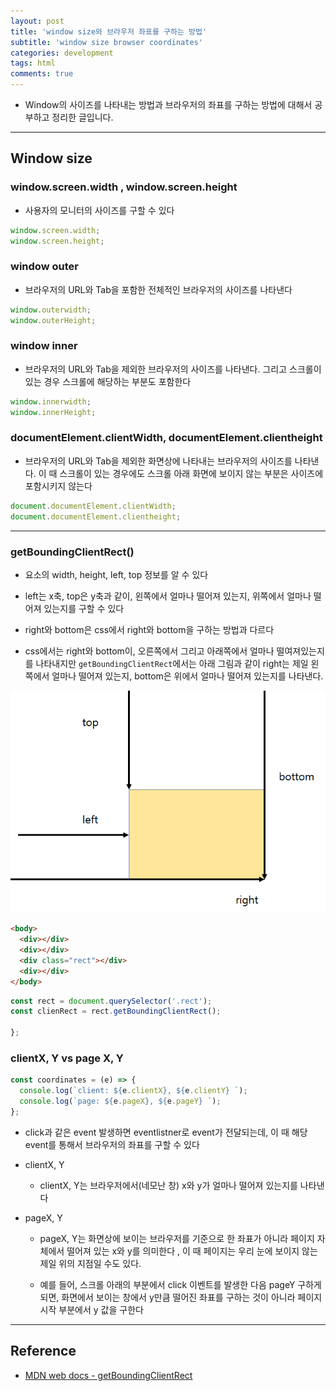 ```yaml
---
layout: post
title: 'window size와 브라우저 좌표를 구하는 방법'
subtitle: 'window size browser coordinates'
categories: development
tags: html
comments: true
---
```


- Window의 사이즈를 나타내는 방법과 브라우저의 좌표를 구하는 방법에 대해서 공부하고 정리한 글입니다.

---

## Window size

### window.screen.width , window.screen.height

- 사용자의 모니터의 사이즈를 구할 수 있다

```javascript
window.screen.width;
window.screen.height;
```

### window outer

- 브라우저의 URL와 Tab을 포함한 전체적인 브라우저의 사이즈를 나타낸다

```javascript
window.outerwidth;
window.outerHeight;
```

### window inner

- 브라우저의 URL와 Tab을 제외한 브라우저의 사이즈를 나타낸다. 그리고 스크롤이 있는 경우 스크롤에 해당하는 부분도 포함한다

```javascript
window.innerwidth;
window.innerHeight;
```

### documentElement.clientWidth, documentElement.clientheight

- 브라우저의 URL와 Tab을 제외한 화면상에 나타내는 브라우저의 사이즈를 나타낸다. 이 때 스크롤이 있는 경우에도 스크롤 아래 화면에 보이지 않는 부분은 사이즈에 포함시키지 않는다

```javascript
document.documentElement.clientWidth;
document.documentElement.clientheight;
```

---

### getBoundingClientRect()

- 요소의 width, height, left, top 정보를 알 수 있다

- left는 x축, top은 y축과 같이, 왼쪽에서 얼마나 떨어져 있는지, 위쪽에서 얼마나 떨어져 있는지를 구할 수 있다

- right와 bottom은 css에서 right와 bottom을 구하는 방법과 다르다

- css에서는 right와 bottom이, 오른쪽에서 그리고 아래쪽에서 얼마나 떨여져있는지를 나타내지만 `getBoundingClientRect`에서는 아래 그림과 같이 right는 제일 왼쪽에서 얼마나 떨어져 있는지, bottom은 위에서 얼마나 떨어져 있는지를 나타낸다.

<img src = "https://github.com/ibtg/ibtg.github.io/blob/master/assets/img/post_img/2020-08-01-html-windowbrowser.png?raw=true">

```html
<body>
  <div></div>
  <div></div>
  <div class="rect"></div>
  <div></div>
</body>
```

```javascript
const rect = document.querySelector('.rect');
const clienRect = rect.getBoundingClientRect();

};
```

### clientX, Y vs page X, Y

```javascript
const coordinates = (e) => {
  console.log(`client: ${e.clientX}, ${e.clientY} `);
  console.log(`page: ${e.pageX}, ${e.pageY} `);
};
```

- click과 같은 event 발생하면 eventlistner로 event가 전달되는데, 이 때 해당 event를 통해서 브라우저의 좌표를 구할 수 있다

- clientX, Y

  - clientX, Y는 브라우저에서(네모난 창) x와 y가 얼마나 떨어져 있는지를 나타낸다

- pageX, Y

  - pageX, Y는 화면상에 보이는 브라우저를 기준으로 한 좌표가 아니라 페이지 자체에서 떨어져 있는 x와 y를 의미한다 , 이 때 페이지는 우리 눈에 보이지 않는 제일 위의 지점일 수도 있다.

  - 예를 들어, 스크롤 아래의 부분에서 click 이벤트를 발생한 다음 pageY 구하게 되면, 화면에서 보이는 창에서 y만큼 떨어진 좌표를 구하는 것이 아니라 페이지 시작 부분에서 y 값을 구한다

---

## Reference

- [MDN web docs - getBoundingClientRect ](https://developer.mozilla.org/en-US/docs/Web/API/Element/getBoundingClientRect)
